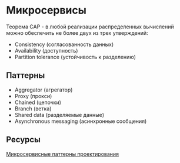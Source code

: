 # Микросервисы

Теорема CAP - в любой реализации распределенных вычислений можно обеспечить не более двух из трех утверждений:
- Consistency (согласованность данных)
- Availability (доступность)
- Partition tolerance (устойчивость к разделению)

## Паттерны
- Aggregator (агрегатор)
- Proxy (прокси)
- Chained (цепочки)
- Branch (ветка)
- Shared data (разделяемые данные)
- Asynchronous messaging (асинхронные сообщения)


## Ресурсы
[Микросервисные паттерны проектирования](https://habr.com/ru/company/piter/blog/275633/)
